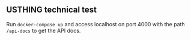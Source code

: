 ## **USTHING technical test**

Run `docker-compose up` and access localhost on port 4000 with the path `/api-docs` to get the API docs.
